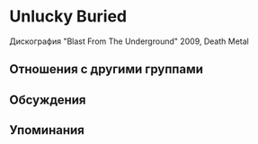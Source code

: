 # Unlucky Buried

Дискография
"Blast From The Underground" 2009, Death Metal

## Отношения с другими группами


## Обсуждения


## Упоминания

